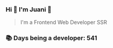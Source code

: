 ### Hi 👋 I&#39;m Juani 🦁

> I&#39;m a Frontend Web Developer SSR

### 📚 Days being a developer: 541
